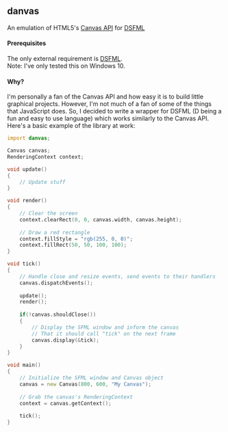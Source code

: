 ## danvas
An emulation of HTML5's [Canvas API](https://developer.mozilla.org/en-US/docs/Web/API/Canvas_API) for [DSFML](https://github.com/Jebbs/DSFML/)

#### Prerequisites  

The only external requirement is [DSFML](http://jebbs.github.io/DSFML/downloads.html).  
Note: I've only tested this on Windows 10.

#### Why?

I'm personally a fan of the Canvas API and how easy it is to build little graphical projects. However, I'm not much of a fan of some of the things that JavaScript does. So, I decided to write a wrapper for DSFML (D being a fun and easy to use language) which works similarly to the Canvas API. Here's a basic example of the library at work: 

```D
import danvas;

Canvas canvas;
RenderingContext context;

void update()
{
    // Update stuff
}

void render()
{
    // Clear the screen
    context.clearRect(0, 0, canvas.width, canvas.height);
    
    // Draw a red rectangle
    context.fillStyle = "rgb(255, 0, 0)";
    context.fillRect(50, 50, 100, 100);
}

void tick()
{
    // Handle close and resize events, send events to their handlers
    canvas.dispatchEvents();
    
    update();
    render();
    
    if(!canvas.shouldClose())
    {
        // Display the SFML window and inform the canvas 
        // That it should call "tick" on the next frame
        canvas.display(&tick);
    }
}

void main()
{
    // Initialize the SFML window and Canvas object
    canvas = new Canvas(800, 600, "My Canvas");
    
    // Grab the canvas's RenderingContext
    context = canvas.getContext();
    
    tick();
}
```